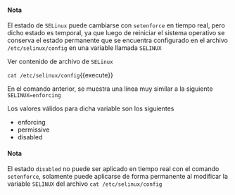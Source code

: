 #### Nota
El estado de `SELinux` puede cambiarse con `setenforce` en tiempo real, pero dicho estado es temporal, ya que luego de reiniciar el sistema operativo se conserva el estado permanente que se encuentra configurado en el archivo `/etc/selinux/config` en una variable llamada `SELINUX`

Ver contenido de archivo de `SELinux`

`cat /etc/selinux/config`{{execute}}

En el comando anterior, se muestra una línea muy similar a la siguiente
`SELINUX=enforcing`

Los valores válidos para dicha variable son los siguientes
* enforcing
* permissive
* disabled

#### Nota
El estado `disabled` no puede ser aplicado en tiempo real con el comando `setenforce`, solamente puede aplicarse de forma permanente al modificar la variable `SELINUX` del archivo `cat /etc/selinux/config`
